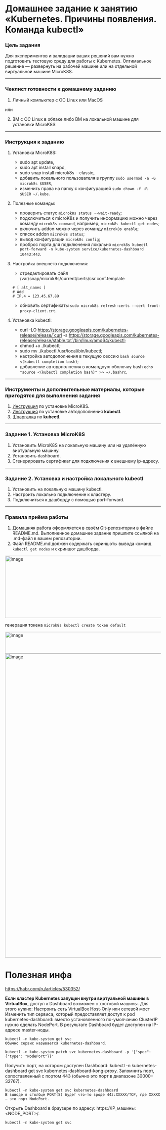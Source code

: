# Домашнее задание к занятию «Kubernetes. Причины появления. Команда kubectl»

### Цель задания

Для экспериментов и валидации ваших решений вам нужно подготовить тестовую среду для работы с Kubernetes. Оптимальное решение — развернуть на рабочей машине или на отдельной виртуальной машине MicroK8S.

------

### Чеклист готовности к домашнему заданию

1. Личный компьютер с ОС Linux или MacOS 

или

2. ВМ c ОС Linux в облаке либо ВМ на локальной машине для установки MicroK8S  

------

### Инструкция к заданию

1. Установка MicroK8S:
    - sudo apt update,
    - sudo apt install snapd,
    - sudo snap install microk8s --classic,
    - добавить локального пользователя в группу `sudo usermod -a -G microk8s $USER`,
    - изменить права на папку с конфигурацией `sudo chown -f -R $USER ~/.kube`.

2. Полезные команды:
    - проверить статус `microk8s status --wait-ready`;
    - подключиться к microK8s и получить информацию можно через команду `microk8s command`, например, `microk8s kubectl get nodes`;
    - включить addon можно через команду `microk8s enable`; 
    - список addon `microk8s status`;
    - вывод конфигурации `microk8s config`;
    - проброс порта для подключения локально `microk8s kubectl port-forward -n kube-system service/kubernetes-dashboard 10443:443`.

3. Настройка внешнего подключения:
    - отредактировать файл /var/snap/microk8s/current/certs/csr.conf.template
    ```shell
    # [ alt_names ]
    # Add
    # IP.4 = 123.45.67.89
    ```
    - обновить сертификаты `sudo microk8s refresh-certs --cert front-proxy-client.crt`.

4. Установка kubectl:
    - curl -LO https://storage.googleapis.com/kubernetes-release/release/`curl -s https://storage.googleapis.com/kubernetes-release/release/stable.txt`/bin/linux/amd64/kubectl;
    - chmod +x ./kubectl;
    - sudo mv ./kubectl /usr/local/bin/kubectl;
    - настройка автодополнения в текущую сессию `bash source <(kubectl completion bash)`;
    - добавление автодополнения в командную оболочку bash `echo "source <(kubectl completion bash)" >> ~/.bashrc`.

------

### Инструменты и дополнительные материалы, которые пригодятся для выполнения задания

1. [Инструкция](https://microk8s.io/docs/getting-started) по установке MicroK8S.
2. [Инструкция](https://kubernetes.io/ru/docs/reference/kubectl/cheatsheet/#bash) по установке автодополнения **kubectl**.
3. [Шпаргалка](https://kubernetes.io/ru/docs/reference/kubectl/cheatsheet/) по **kubectl**.

------

### Задание 1. Установка MicroK8S

1. Установить MicroK8S на локальную машину или на удалённую виртуальную машину.
2. Установить dashboard.
3. Сгенерировать сертификат для подключения к внешнему ip-адресу.

------

### Задание 2. Установка и настройка локального kubectl
1. Установить на локальную машину kubectl.
2. Настроить локально подключение к кластеру.
3. Подключиться к дашборду с помощью port-forward.

------

### Правила приёма работы

1. Домашняя работа оформляется в своём Git-репозитории в файле README.md. Выполненное домашнее задание пришлите ссылкой на .md-файл в вашем репозитории.
2. Файл README.md должен содержать скриншоты вывода команд `kubectl get nodes` и скриншот дашборда.

<img width="670" height="201" alt="image" src="https://github.com/user-attachments/assets/114fac3a-402d-475a-a904-60917e3a306d" />

генерация токена
`microk8s kubectl create token default`

<img width="709" height="70" alt="image" src="https://github.com/user-attachments/assets/31a6d1b6-044d-4828-b961-eb7b2d54c615" />



<img width="979" height="983" alt="image" src="https://github.com/user-attachments/assets/64140144-500f-49a9-9db8-50cc977564a5" />




# Полезная инфа

https://habr.com/ru/articles/530352/

**Если кластер Kubernetes запущен внутри виртуальной машины в VirtualBox,**
доступ к Dashboard возможен с хостовой машины. Для этого нужно:
Настроить сеть VirtualBox Host-Only или сетевой мост
Изменить тип сервиса, который предоставляет доступ к pod kubernetes-dashboard:
вместо установленного по-умолчанию ClusterIP нужно сделать NodePort. В результате Dashboard будет доступен на IP-адресе master-ноды. 
```
kubectl -n kube-system get svc
Обычно сервис называется kubernetes-dashboard.

kubectl -n kube-system patch svc kubernetes-dashboard -p '{"spec": {"type": "NodePort"}}'
```
Получить порт, на котором доступен Dashboard: kubectl -n kubernetes-dashboard get svc kubernetes-dashboard-kong-proxy. Запомнить порт, сопоставленный с портом 443 (обычно это порт в диапазоне 30000–32767). 
```
kubectl -n kube-system get svc kubernetes-dashboard
В выводе в столбце PORT(S) будет что-то вроде 443:XXXXX/TCP, где XXXXX — это порт NodePort.
```
Открыть Dashboard в браузере по адресу: https://IP_машины:<NODE_PORT>/. 


`kubectl -n kube-system get svc`
